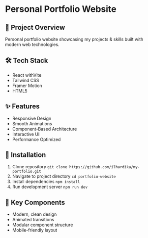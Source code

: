 # Personal Portfolio Website

## 🚀 Project Overview

Personal portfolio website showcasing my projects & skills built with modern web technologies.

## 🛠️ Tech Stack

- React withVite
- Tailwind CSS
- Framer Motion
- HTML5

## ✨ Features

- Responsive Design
- Smooth Animations
- Component-Based Architecture
- Interactive UI
- Performance Optimized

## 🔧 Installation

1. Clone repository `git clone https://github.com/ilhardika/my-portfolio.git`
2. Navigate to project directory `cd portfolio-website`
3. Install dependencies `npm install`
4. Run development server `npm run dev`

## 🌟 Key Components

- Modern, clean design
- Animated transitions
- Modular component structure
- Mobile-friendly layout
